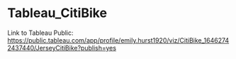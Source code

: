 # Tableau_CitiBike

Link to Tableau Public: https://public.tableau.com/app/profile/emily.hurst1920/viz/CitiBike_16462742437440/JerseyCitiBike?publish=yes

